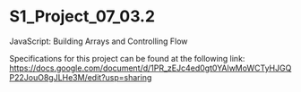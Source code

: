 # S1_Project_07_03.2
JavaScript: Building Arrays and Controlling Flow


Specifications for this project can be found at the following link: https://docs.google.com/document/d/1PR_zEJc4ed0gt0YAlwMoWCTyHJGQP22JouO8gJLHe3M/edit?usp=sharing
